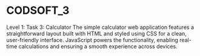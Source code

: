 # CODSOFT_3
Level 1: Task 3: Calculator
The simple calculator web application features a straightforward layout built with HTML and styled using CSS for a clean, user-friendly interface. JavaScript powers the functionality, enabling real-time calculations and ensuring a smooth experience across devices.

